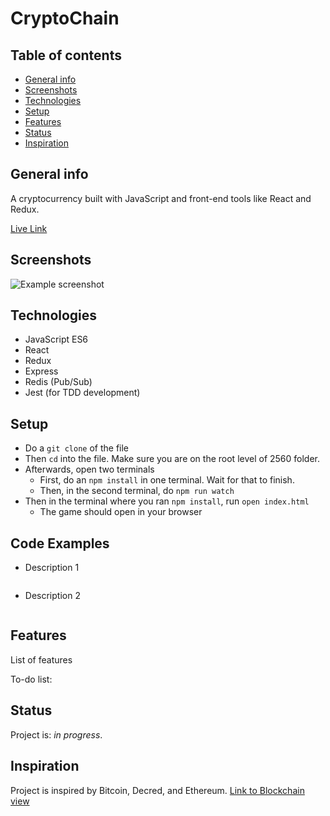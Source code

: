 # CryptoChain
## Table of contents
* [General info](#general-info)
* [Screenshots](#screenshots)
* [Technologies](#technologies)
* [Setup](#setup)
* [Features](#features)
* [Status](#status)
* [Inspiration](#inspiration)

## General info
A cryptocurrency built with JavaScript and front-end tools like React and Redux.

[Live Link]()

## Screenshots
![Example screenshot]()

## Technologies
* JavaScript ES6
* React
* Redux
* Express
* Redis (Pub/Sub)
* Jest (for TDD development)

## Setup
* Do a `git clone` of the file
* Then `cd` into the file. Make sure you are on the root level of 2560 folder.
* Afterwards, open two terminals
  * First, do an `npm install` in one terminal. Wait for that to finish.
  * Then, in the second terminal, do `npm run watch`
* Then in the terminal where you ran `npm install`, run `open index.html`
  * The game should open in your browser

## Code Examples
* Description 1
```

```

* Description 2
```

```

## Features
List of features

To-do list:


## Status
Project is: _in progress_. 

## Inspiration
Project is inspired by Bitcoin, Decred, and Ethereum. [Link to Blockchain view]()